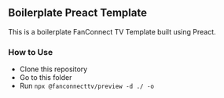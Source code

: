## Boilerplate Preact Template

This is a boilerplate FanConnect TV Template built using Preact.

### How to Use

- Clone this repository
- Go to this folder
- Run `npx @fanconnecttv/preview -d ./ -o`
